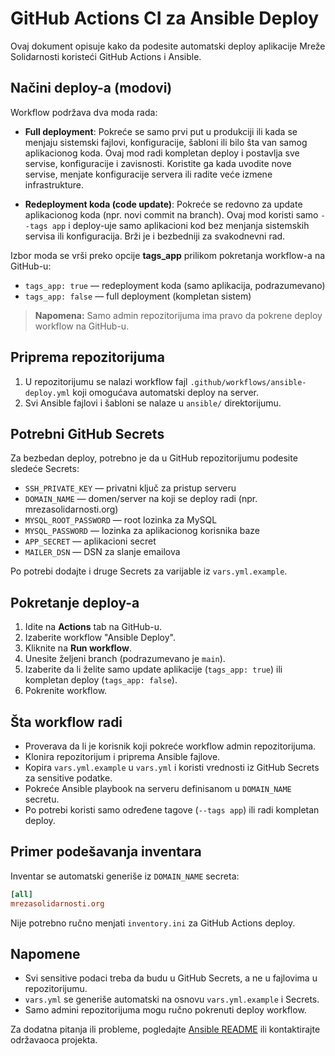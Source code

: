 # GitHub Actions CI za Ansible Deploy

Ovaj dokument opisuje kako da podesite automatski deploy aplikacije Mreže Solidarnosti koristeći GitHub Actions i Ansible.

## Načini deploy-a (modovi)

Workflow podržava dva moda rada:

- **Full deployment**: Pokreće se samo prvi put u produkciji ili kada se menjaju sistemski fajlovi, konfiguracije, šabloni ili bilo šta van samog aplikacionog koda. Ovaj mod radi kompletan deploy i postavlja sve servise, konfiguracije i zavisnosti. Koristite ga kada uvodite nove servise, menjate konfiguracije servera ili radite veće izmene infrastrukture.

- **Redeployment koda (code update)**: Pokreće se redovno za update aplikacionog koda (npr. novi commit na branch). Ovaj mod koristi samo `--tags app` i deploy-uje samo aplikacioni kod bez menjanja sistemskih servisa ili konfiguracija. Brži je i bezbedniji za svakodnevni rad.

Izbor moda se vrši preko opcije **tags_app** prilikom pokretanja workflow-a na GitHub-u:
- `tags_app: true` — redeployment koda (samo aplikacija, podrazumevano)
- `tags_app: false` — full deployment (kompletan sistem)

> **Napomena:** Samo admin repozitorijuma ima pravo da pokrene deploy workflow na GitHub-u.

## Priprema repozitorijuma

1. U repozitorijumu se nalazi workflow fajl `.github/workflows/ansible-deploy.yml` koji omogućava automatski deploy na server.
2. Svi Ansible fajlovi i šabloni se nalaze u `ansible/` direktorijumu.

## Potrebni GitHub Secrets

Za bezbedan deploy, potrebno je da u GitHub repozitorijumu podesite sledeće Secrets:

- `SSH_PRIVATE_KEY` — privatni ključ za pristup serveru
- `DOMAIN_NAME` — domen/server na koji se deploy radi (npr. mrezasolidarnosti.org)
- `MYSQL_ROOT_PASSWORD` — root lozinka za MySQL
- `MYSQL_PASSWORD` — lozinka za aplikacionog korisnika baze
- `APP_SECRET` — aplikacioni secret
- `MAILER_DSN` — DSN za slanje emailova

Po potrebi dodajte i druge Secrets za varijable iz `vars.yml.example`.

## Pokretanje deploy-a

1. Idite na **Actions** tab na GitHub-u.
2. Izaberite workflow "Ansible Deploy".
3. Kliknite na **Run workflow**.
4. Unesite željeni branch (podrazumevano je `main`).
5. Izaberite da li želite samo update aplikacije (`tags_app: true`) ili kompletan deploy (`tags_app: false`).
6. Pokrenite workflow.

## Šta workflow radi

- Proverava da li je korisnik koji pokreće workflow admin repozitorijuma.
- Klonira repozitorijum i priprema Ansible fajlove.
- Kopira `vars.yml.example` u `vars.yml` i koristi vrednosti iz GitHub Secrets za sensitive podatke.
- Pokreće Ansible playbook na serveru definisanom u `DOMAIN_NAME` secretu.
- Po potrebi koristi samo određene tagove (`--tags app`) ili radi kompletan deploy.

## Primer podešavanja inventara

Inventar se automatski generiše iz `DOMAIN_NAME` secreta:

```ini
[all]
mrezasolidarnosti.org
```

Nije potrebno ručno menjati `inventory.ini` za GitHub Actions deploy.

## Napomene

- Svi sensitive podaci treba da budu u GitHub Secrets, a ne u fajlovima u repozitorijumu.
- `vars.yml` se generiše automatski na osnovu `vars.yml.example` i Secrets.
- Samo admini repozitorijuma mogu ručno pokrenuti deploy workflow.

Za dodatna pitanja ili probleme, pogledajte [Ansible README](./README.md) ili kontaktirajte održavaoca projekta.
